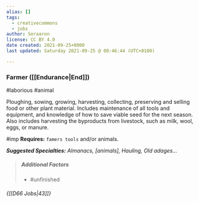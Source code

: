 ```yaml
---
alias: []
tags:
  - creativecommons
  - jobs
author: Seraaron
license: CC BY 4.0
date created: 2021-09-25+0000
last updated: Saturday 2021-09-25 @ 00:46:44 (UTC+0100)

---
```


### Farmer ([[Endurance|End]])

#laborious #animal 

Ploughing, sowing, growing, harvesting, collecting, preserving and selling food or other plant material. Includes maintenance of all tools and equipment, and knowledge of how to save viable seed for the next season. Also includes harvesting the byproducts from livestock, such as milk, wool, eggs, or manure.

#imp **Requires:** `famers tools` and/or animals.

_**Suggested Specialties:** Almanacs, [animals], Hauling, Old adages…_

> ##### Additional Factors
> -   #unfinished

###### {[[D66 Jobs|43]]}
